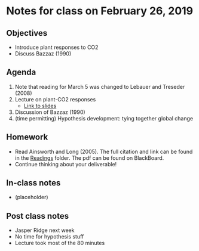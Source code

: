 # Notes for class on February 26, 2019

## Objectives
- Introduce plant responses to CO2
- Discuss Bazzaz (1990)

## Agenda
1. Note that reading for March 5 was changed to Lebauer and Treseder (2008)
2. Lecture on plant-CO2 responses
	 - [Link to slides](../Lecture_Slides/02.26.19_CO2.pdf)
3. Discussion of Bazzaz (1990)
4. (time permitting) Hypothesis development: tying together global change

## Homework
- Read Ainsworth and Long (2005). The full citation and link can be found in the 
[Readings](../Readings) folder. The pdf can be found on BlackBoard.
- Continue thinking about your deliverable!

## In-class notes
- (placeholder)

## Post class notes
- Jasper Ridge next week
- No time for hypothesis stuff
- Lecture took most of the 80 minutes